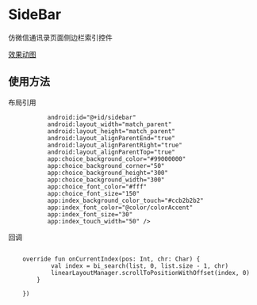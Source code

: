 # SideBar
仿微信通讯录页面侧边栏索引控件

[效果动图](https://github.com/laxian/SideBar/blob/master/library/sidebar.gif)

## 使用方法


布局引用
```    <com.zhouweixian.sidebar.SideBar
           android:id="@+id/sidebar"
           android:layout_width="match_parent"
           android:layout_height="match_parent"
           android:layout_alignParentEnd="true"
           android:layout_alignParentRight="true"
           android:layout_alignParentTop="true"
           app:choice_background_color="#99000000"
           app:choice_background_corner="50"
           app:choice_background_height="300"
           app:choice_background_width="300"
           app:choice_font_color="#fff"
           app:choice_font_size="150"
           app:index_background_color_touch="#ccb2b2b2"
           app:index_font_color="@color/colorAccent"
           app:index_font_size="30"
           app:index_touch_width="50" />
```
           

回调
```sideBar.setCurrentIndexCallback(new OnCurrentIndexCallback {
    
    override fun onCurrentIndex(pos: Int, chr: Char) {
            val index = bi_search(list, 0, list.size - 1, chr)
            linearLayoutManager.scrollToPositionWithOffset(index, 0)
        }
    
    })
```